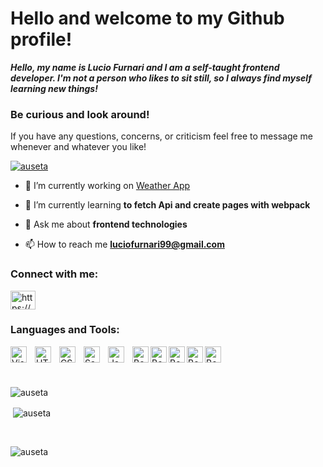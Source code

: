 # Hello and welcome to my Github profile!


<b>
	<i>
		Hello, my name is Lucio Furnari and I am a self-taught frontend developer. 		I'm not a person who likes to sit still, so I always find myself learning new things!
	</i>
</b>

### Be curious and look around!

If you have any questions, concerns, or criticism feel free to message me whenever and whatever you like!



<p align="left"> <a href="https://github.com/ryo-ma/github-profile-trophy"><img src="https://github-profile-trophy.vercel.app/?username=LucioFurnari" alt="auseta" /></a> </p>

- 🔭 I’m currently working on [Weather App](https://github.com/LucioFurnari/Weather-App)

- 🌱 I’m currently learning **to fetch Api and create pages with webpack**

- 💬 Ask me about **frontend technologies**

- 📫 How to reach me **luciofurnari99@gmail.com**

  <!-- - ⚡ Fun fact: **I question my faith by not being able to debug an error.** -->

<h3 align="left">Connect with me:</h3>
<p align="left">
<a href="https://www.linkedin.com/in/lucio-furnari/" target="blank"><img align="center" src="https://raw.githubusercontent.com/rahuldkjain/github-profile-readme-generator/master/src/images/icons/Social/linked-in-alt.svg" alt="https://www.linkedin.com/in/lucio-furnari/" height="30" width="40" /></a>
</p>

### Languages and Tools:
<img align="left" alt="Visual Studio Code" width="26px" src="https://cdn.jsdelivr.net/gh/devicons/devicon/icons/vscode/vscode-original.svg" style="padding-right:10px;" />
<img align="left" alt="HTML5" width="26px" src="https://cdn.jsdelivr.net/gh/devicons/devicon/icons/html5/html5-original.svg" style="padding-right:10px;" />
<img align="left" alt="CSS3" width="26px" src="https://cdn.jsdelivr.net/gh/devicons/devicon/icons/css3/css3-original.svg" style="padding-right:10px;" />
<img align="left" alt="Sass" width="26px" src="https://cdn.jsdelivr.net/gh/devicons/devicon/icons/sass/sass-original.svg" style="padding-right:10px;" />
<img align="left" alt="JavaScript" width="26px" src="https://cdn.jsdelivr.net/gh/devicons/devicon/icons/javascript/javascript-original.svg" style="padding-right:10px;" />
<img align="left" alt="Bootstrap" width="26px"  src="https://cdn.jsdelivr.net/gh/devicons/devicon/icons/bootstrap/bootstrap-original.svg"/>
<img align="left" alt="Bootstrap" width="26px"  src="https://cdn.jsdelivr.net/gh/devicons/devicon/icons/npm/npm-original-wordmark.svg"/>
<img align="left" alt="Bootstrap" width="26px"  src="https://cdn.jsdelivr.net/gh/devicons/devicon/icons/git/git-original.svg"/>
<img align="left" alt="Bootstrap" width="26px"  src="https://cdn.jsdelivr.net/gh/devicons/devicon/icons/webpack/webpack-original.svg"/>
<img align="left" alt="Bootstrap" width="26px"  src="https://cdn.jsdelivr.net/gh/devicons/devicon/icons/nodejs/nodejs-original-wordmark.svg"/>

<br />
<br />
<br />

<p><img align="left" src="https://github-readme-stats.vercel.app/api/top-langs?username=LucioFurnari&show_icons=true&locale=en&layout=compact" alt="auseta" /></p>

<br />

<p>&nbsp;<img align="center" src="https://github-readme-stats.vercel.app/api?username=LucioFurnari&show_icons=true&locale=en" alt="auseta" /></p>

<br />

<p><img align="center" src="https://github-readme-streak-stats.herokuapp.com/?user=LucioFurnari&" alt="auseta" /></p>
